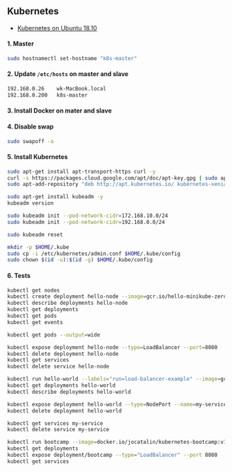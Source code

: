 ## Kubernetes

- [Kubernetes on Ubuntu 18.10](https://www.linuxtechi.com/install-configure-kubernetes-ubuntu-18-04-ubuntu-18-10/)

#### 1. Master

```bash
sudo hostnamectl set-hostname "k8s-master"
```

#### 2. Update `/etc/hosts` on master and slave

```bash
192.168.0.26    wk-MacBook.local
192.168.0.200   k8s-master
```

#### 3. Install Docker on mater and slave

#### 4. Disable swap

```bash
sudo swapoff -a
```

#### 5. Install Kubernetes

```bash
sudo apt-get install apt-transport-https curl -y
curl -s https://packages.cloud.google.com/apt/doc/apt-key.gpg | sudo apt-key add
sudo apt-add-repository "deb http://apt.kubernetes.io/ kubernetes-xenial main"

sudo apt-get install kubeadm -y
kubeadm version

sudo kubeadm init --pod-network-cidr=172.168.10.0/24
sudo kubeadm init --pod-network-cidr=192.168.0.0/24

sudo kubeadm reset

mkdir -p $HOME/.kube
sudo cp -i /etc/kubernetes/admin.conf $HOME/.kube/config
sudo chown $(id -u):$(id -g) $HOME/.kube/config

```

#### 6. Tests

```bash
kubectl get nodes
kubectl create deployment hello-node --image=gcr.io/hello-minikube-zero-install/hello-node
kubectl describe deployments hello-node
kubectl get deployments
kubectl get pods
kubectl get events

kubectl get pods --output=wide

kubectl expose deployment hello-node --type=LoadBalancer --port=8080
kubectl delete deployment hello-node
kubectl get services
kubectl delete service hello-node
```

```bash
kubectl run hello-world --labels="run=load-balancer-example" --image=gcr.io/google-samples/node-hello:1.0  --port=8080
kubectl get deployments hello-world
kubectl describe deployments hello-world

kubectl expose deployment hello-world --type=NodePort --name=my-service
kubectl delete deployment hello-world

kubectl get services my-service
kubectl delete service my-service

```

```bash
kubectl run bootcamp --image=docker.io/jocatalin/kubernetes-bootcamp:v1 --port=8080
kubectl get deployments
kubectl expose deployment/bootcamp --type="LoadBalancer" --port 8080
kubectl get services
```

